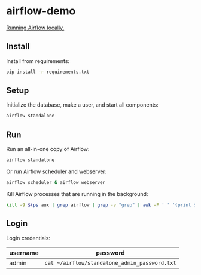 # airflow-demo

[Running Airflow locally.](https://airflow.apache.org/docs/apache-airflow/stable/start/local.html)

## Install

Install from requirements:

```sh
pip install -r requirements.txt
```

## Setup

Initialize the database, make a user, and start all components:

```sh
airflow standalone
```

## Run

Run an all-in-one copy of Airflow:

```sh
airflow standalone
```

Or run Airflow scheduler and webserver:

```sh
airflow scheduler & airflow webserver
```

Kill Airflow processes that are running in the background:

```sh
kill -9 $(ps aux | grep airflow | grep -v "grep" | awk -F ' ' '{print $2}')
```

## Login

Login credentials:

| username | password |
| --- | --- |
| admin | `cat ~/airflow/standalone_admin_password.txt` |
